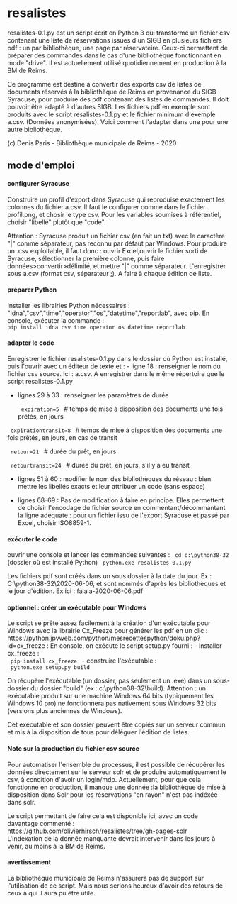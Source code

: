 # resalistes
resalistes-0.1.py est un script écrit en Python 3 qui transforme un fichier csv contenant une liste de réservations issues d'un SIGB en plusieurs fichiers pdf : un par bibliothèque, une page par réservateire. Ceux-ci permettent de préparer des commandes dans le cas d'une bibliothèque fonctionnant en mode "drive". Il est actuellement utilisé quotidiennement en production à la BM de Reims.

Ce programme est destiné à convertir des exports csv de listes de documents réservés à la bibliothèque de Reims en provenance du SIGB Syracuse, pour produire des pdf contenant des listes de commandes. Il doit pouvoir être adapté à d'autres SIGB. Les fichiers pdf en exemple sont produits avec le script resalistes-0.1.py et le fichier minimum d'exemple a.csv. (Données anonymisées). Voici comment l'adapter dans une pour une autre bibliothèque.

(c) Denis Paris - Bibliothèque municipale de Reims - 2020

<h2>mode d'emploi</h2>

<h4>configurer Syracuse</h4>Construire un profil d'export dans Syracuse qui reproduise exactement les colonnes du fichier a.csv. Il faut le configurer comme dans le fichier profil.png, et chosir le type csv. Pour les variables soumises à référentiel, choisir "libellé" plutôt que "code".

Attention : Syracuse produit un fichier csv (en fait un txt) avec le caractère "|" comme séparateur, pas reconnu par défaut par Windows. Pour produire un .csv exploitable, il faut donc : ouvrir Excel,ouvrir le fichier sorti de Syracuse, sélectionner la première colonne, puis faire données>convertir>délimité, et mettre "|" comme séparateur. L'enregistrer sous a.csv (format csv, séparateur ;). A faire à chaque édition de liste.

<h4>préparer Python</h4> Installer les librairies Python nécessaires : "idna","csv","time","operator","os","datetime","reportlab", avec pip. En console, exécuter la commande :
<br><code>pip install idna csv time operator os datetime reportlab</code>

<h4>adapter le code</h4>Enregistrer le fichier resalistes-0.1.py dans le dossier où Python est installé, puis l'ouvrir avec un éditeur de texte et :
- ligne 18 : renseigner le nom du fichier csv source. Ici : a.csv. A enregistrer dans le même répertoire que le script resalistes-0.1.py

- lignes 29 à 33 : renseigner les paramètres de durée

  <code> expiration=5 </code> # temps de mise à disposition des documents une fois prêtés, en jours

 <code> expirationtransit=8 </code> # temps de mise à disposition des documents une fois prêtés, en jours, en cas de transit

  <code> retour=21 </code> # durée du prêt, en jours

  <code> retourtransit=24 </code> # durée du prêt, en jours, s'il y a eu transit

- lignes 51 à 60 : modifier le nom des bibliothèques du réseau : bien mettre les libellés exacts et leur attribuer un code (sans espace)

- lignes 68-69 : Pas de modification à faire en principe. Elles permettent de choisir l'encodage du fichier source en commentant/décommantant la ligne adéquate : pour un fichier issu de l'export Syracuse et passé par Excel, choisir ISO8859-1.

<h4> exécuter le code</h4>ouvrir une console et lancer les commandes suivantes :
<code> cd c:\python38-32 </code> (dossier où est installé Python)
<code> python.exe resalistes-0.1.py </code>

Les fichiers pdf sont créés dans un sous dossier à la date du jour. Ex : C:\python38-32\2020-06-06, et sont nommés d'après les bibliothèques et le jour d'édition. Ex ici : falala-2020-06-06.pdf

<h4>optionnel : créer un exécutable pour Windows</h4>
Le script se prête assez facilement à la création d'un exécutable pour Windows avec la librairie Cx_Freeze pour générer les pdf en un clic :
https://python.jpvweb.com/python/mesrecettespython/doku.php?id=cx_freeze : En console, on exécute le script setup.py fourni :
- installer cx_freeze : <br><code> pip install cx_freeze </code>
- construire l'exécutable : <br><code> python.exe setup.py build </code>

On récupère l'exécutable (un dossier, pas seulement un .exe) dans un sous-dossier du dossier "build" (ex : c:\python38-32\build). Attention : un exécutable produit sur une machine Windows 64 bits (typiquement les Windows 10 pro) ne fonctionnera pas nativement sous Windows 32 bits (versions plus anciennes de Windows).

Cet exécutable et son dossier peuvent être copiés sur un serveur commun et mis à la disposition de tous pour déléguer l'édition de listes.

<h4>Note sur la production du fichier csv source</h4>Pour automatiser l'ensemble du processus, il est possible de récupérer les données directement sur le serveur solr et de produire automatiquement le csv, à condition d'avoir un login/mdp. Actuellement, pour que cela fonctionne en production, il manque une donnée :la bibliothèque de mise à disposition dans Solr pour les réservations "en rayon" n'est pas indéxée dans solr. 

Le script permettant de faire cela est disponible ici, avec un code davantage commenté :<br>
https://github.com/olivierhirsch/resalistes/tree/gh-pages-solr<br>
L'indexation de la donnée manquante devrait intervenir dans les jours à venir, au moins à la BM de Reims.

<h4>avertissement</h4>
La bibliothèque municipale de Reims n'assurera pas de support sur l'utilisation de ce script. Mais nous serions heureux d'avoir des retours de ceux à qui il aura pu être utile.

